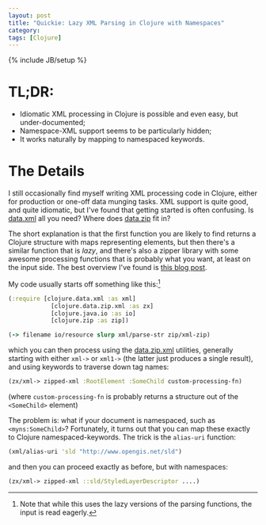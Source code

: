 ```yaml
---
layout: post
title: "Quickie: Lazy XML Parsing in Clojure with Namespaces"
category: 
tags: [Clojure]
---
```

{% include JB/setup %}

# TL;DR:

* Idiomatic XML processing in Clojure is possible and even easy, but
  under-documented;
* Namespace-XML support seems to be particularly hidden;
* It works naturally by mapping to namespaced keywords.

# The Details

I still occasionally find myself writing XML processing code in
Clojure, either for production or one-off data munging tasks.  XML
support is quite good, and quite idiomatic, but I've found that
getting started is often confusing.
Is [data.xml](https://github.com/clojure/data.xml) all you need?
Where does [data.zip](https://clojure.github.io/data.zip/) fit in?

The short explanation is that the first function you are likely to
find returns a Clojure structure with maps representing elements, but
then there's a similar function that is *lazy*, and there's also a
zipper library with some awesome processing functions that is probably
what you want, at least on the input side.  The best overview I've
found is
[this blog post](http://blog.korny.info/2014/03/08/xml-for-fun-and-profit.html).

My code usually starts off something like this:[^fn]
```clj
(:require [clojure.data.xml :as xml]
            [clojure.data.zip.xml :as zx]
            [clojure.java.io :as io]
            [clojure.zip :as zip])

(-> filename io/resource slurp xml/parse-str zip/xml-zip)
```
which you can then process using
the [data.zip.xml](https://clojure.github.io/data.zip/) utilities,
generally starting with either `xml->` or `xml1->` (the latter
just produces a single result), and using keywords to traverse down
tag names:

```clj
(zx/xml-> zipped-xml :RootElement :SomeChild custom-processing-fn)
```

(where `custom-processing-fn` is probably returns a structure out of
the `<SomeChild>` element)

The problem is: what if your document is namespaced, such as
`<myns:SomeChild>`?  Fortunately, it turns out that you can map these
exactly to Clojure namespaced-keywords.  The trick is the `alias-uri`
function:
```clj
(xml/alias-uri 'sld "http://www.opengis.net/sld")
```
and then you can proceed exactly as before, but with namespaces:
```clj
(zx/xml-> zipped-xml ::sld/StyledLayerDescriptor ....)
```

[^fn]: Note that while this uses the lazy versions of the parsing
    functions, the input is read eagerly.
